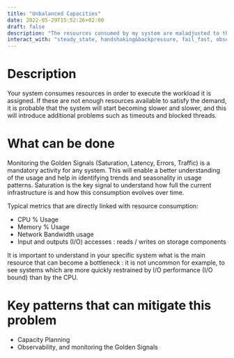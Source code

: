 ```yaml
---
title: "Unbalanced Capacities"
date: 2022-05-29T15:52:26+02:00
draft: false
description: "The resources consumed by my system are maladjusted to the tasks to be performed"
interact_with: "steady_state, handshaking&backpressure, fail_fast, observability, capacity_planning"
---
```


# Description

Your system consumes resources in order to execute the workload it is assigned. If these are not enough resources available to satisfy the demand, it is probable that the system will start becoming slower and slower, and this will introduce additional problems such as timeouts and blocked threads. 

# What can be done

Monitoring the Golden Signals (Saturation, Latency, Errors, Traffic) is a mandatory activity for any system. This will enable a better understanding of the usage and help in identifying trends and seasonality in usage patterns. Saturation is the key signal to understand how full the current infrastructure is and how this consumption evolves over time.

Typical metrics that are directly linked with resource consumption:
- CPU % Usage
- Memory % Usage
- Network Bandwidth usage
- Input and outputs (I/O) accesses : reads / writes on storage components

It is important to understand in your specific system what is the main resource that can become a bottleneck : it is not uncommon for example, to see systems which are more quickly restrained by I/O performance (I/O bound) than by the CPU. 

# Key patterns that can mitigate this problem

- Capacity Planning
- Observability, and monitoring the Golden Signals
